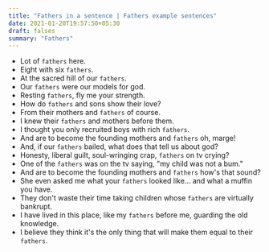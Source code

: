 ```yaml
---
title: "Fathers in a sentence | Fathers example sentences"
date: 2021-01-20T19:57:50+05:30
draft: falses
summary: "Fathers"
---
```

- Lot of `fathers` here.
- Eight with six `fathers`.
- At the sacred hill of our `fathers`.
- Our `fathers` were our models for god.
- Resting `fathers`, fly me your strength.
- How do `fathers` and sons show their love?
- From their mothers and `fathers` of course.
- I knew their `fathers` and mothers before them.
- I thought you only recruited boys with rich `fathers`.
- And are to become the founding mothers and `fathers` oh, marge!
- And, if our `fathers` bailed, what does that tell us about god?
- Honesty, liberal guilt, soul-wringing crap, `fathers` on tv crying?
- One of the `fathers` was on the tv saying, "my child was not a bum."
- And are to become the founding mothers and `fathers` how's that sound?
- She even asked me what your `fathers` looked like... and what a muffin you have.
- They don't waste their time taking children whose `fathers` are virtually bankrupt.
- I have lived in this place, like my `fathers` before me, guarding the old knowledge.
- I believe they think it's the only thing that will make them equal to their `fathers`.
                 
